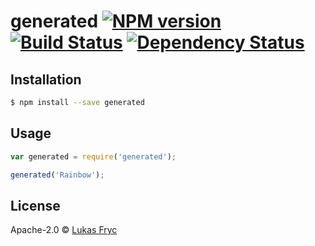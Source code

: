 # generated [![NPM version][npm-image]][npm-url] [![Build Status][travis-image]][travis-url] [![Dependency Status][daviddm-image]][daviddm-url]
> 

## Installation

```sh
$ npm install --save generated
```

## Usage

```js
var generated = require('generated');

generated('Rainbow');
```
## License

Apache-2.0 © [Lukas Fryc]()


[npm-image]: https://badge.fury.io/js/generated.svg
[npm-url]: https://npmjs.org/package/generated
[travis-image]: https://travis-ci.org/lfryc/generated.svg?branch=master
[travis-url]: https://travis-ci.org/lfryc/generated
[daviddm-image]: https://david-dm.org/lfryc/generated.svg?theme=shields.io
[daviddm-url]: https://david-dm.org/lfryc/generated
